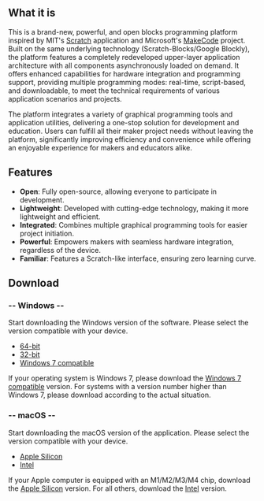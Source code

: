 ## What it is

This is a brand-new, powerful, and open blocks programming platform inspired by MIT's [Scratch](https://scratch.mit.edu) 
application and Microsoft's [MakeCode](https://microsoft.com/makecode) project. Built on the same underlying technology 
(Scratch-Blocks/Google Blockly), the platform features a completely redeveloped upper-layer application architecture 
with all components asynchronously loaded on demand. It offers enhanced capabilities for hardware integration and 
programming support, providing multiple programming modes: real-time, script-based, and downloadable, to meet the 
technical requirements of various application scenarios and projects.

The platform integrates a variety of graphical programming tools and application utilities, delivering a one-stop 
solution for development and education. Users can fulfill all their maker project needs without leaving the platform, 
significantly improving efficiency and convenience while offering an enjoyable experience for makers and educators alike.

## Features

- **Open**: Fully open-source, allowing everyone to participate in development.
- **Lightweight**: Developed with cutting-edge technology, making it more lightweight and efficient.
- **Integrated**: Combines multiple graphical programming tools for easier project initiation.
- **Powerful**: Empowers makers with seamless hardware integration, regardless of the device.
- **Familiar**: Features a Scratch-like interface, ensuring zero learning curve.

## Download

<!-- select:start -->
<!-- select-menu-labels: Operating System -->

### -- Windows --

Start downloading the Windows version of the software. Please select the version compatible with your device.

- [64-bit][1]
- [32-bit][2]
- [Windows 7 compatible][3]

If your operating system is Windows 7, please download the [Windows 7 compatible][3] version. For systems with a 
version number higher than Windows 7, please download according to the actual situation.

### -- macOS --

Start downloading the macOS version of the application. Please select the version compatible with your device.

- [Apple Silicon][4]
- [Intel][5]

If your Apple computer is equipped with an M1/M2/M3/M4 chip, download the [Apple Silicon][4] version. For all others, 
download the [Intel][5] version.

<!-- select:end -->

[1]: https://github.com/BlockCodeLab/playgrounds-app/releases/download/v1.0.4/BlockCodePlaygrounds-win-x64-1.0.4.zip
[2]: https://github.com/BlockCodeLab/playgrounds-app/releases/download/v1.0.4/BlockCodePlaygrounds-win-x86-1.0.4.zip
[3]: https://github.com/BlockCodeLab/playgrounds-app/releases/download/v1.0.4/BlockCodePlaygrounds-win7-1.0.4.zip
[4]: https://github.com/BlockCodeLab/playgrounds-app/releases/download/v1.0.4/BlockCodePlaygrounds-macos-apple-silicon-1.0.4.zip
[5]: https://github.com/BlockCodeLab/playgrounds-app/releases/download/v1.0.4/BlockCodePlaygrounds-macos-intel-1.0.4.zip
